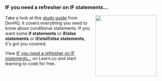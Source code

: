 

### IF you need a refresher on IF statements...
<img src="https://s3.amazonaws.com/after-school-assets/refresher.jpg" width="200px" align="right" hspace="10"> Take a look at this [study guide](http://www.dev-hq.net/ruby/5--if-statements) from DevHQ. It covers everything you need to know about conditional statements. If you want some **if statements** or **if/else statements** or **if/elsif/else statements**, it's got you covered.

<p data-visibility='hidden'>View <a href='https://learn.co/lessons/hs-ruby4-catch-up' title='IF you need a refresher on IF statements...'>IF you need a refresher on IF statements...</a> on Learn.co and start learning to code for free.</p>
